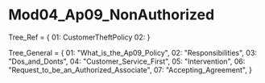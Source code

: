 # Mod04_Ap09_NonAuthorized

Tree_Ref = {
    01: CustomerTheftPolicy
    02:
}

Tree_General = {
    01: "What_is_the_Ap09_Policy",
    02: "Responsibilities",
    03: "Dos_and_Donts",
    04: "Customer_Service_First",
    05: "Intervention",
    06: "Request_to_be_an_Authorized_Associate",
    07: "Accepting_Agreement",
}


